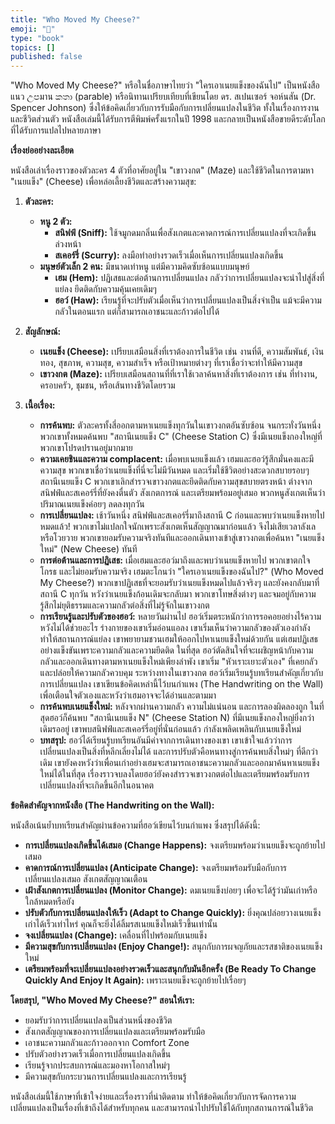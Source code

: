 ```yaml
---
title: "Who Moved My Cheese?"
emoji: "🤖"
type: "book" 
topics: []
published: false
---
```


"Who Moved My Cheese?" หรือในชื่อภาษาไทยว่า "ใครเอาเนยแข็งของฉันไป" เป็นหนังสือแนว උපมาน කතා (parable) หรือนิทานเปรียบเทียบที่เขียนโดย ดร. สเปนเซอร์ จอห์นสัน (Dr. Spencer Johnson) ซึ่งให้ข้อคิดเกี่ยวกับการรับมือกับการเปลี่ยนแปลงในชีวิต ทั้งในเรื่องการงานและชีวิตส่วนตัว หนังสือเล่มนี้ได้รับการตีพิมพ์ครั้งแรกในปี 1998 และกลายเป็นหนังสือขายดีระดับโลกที่ได้รับการแปลไปหลายภาษา

**เรื่องย่ออย่างละเอียด**

หนังสือเล่าเรื่องราวของตัวละคร 4 ตัวที่อาศัยอยู่ใน "เขาวงกต" (Maze) และใช้ชีวิตในการตามหา "เนยแข็ง" (Cheese) เพื่อหล่อเลี้ยงชีวิตและสร้างความสุข:

1.  **ตัวละคร:**
    *   **หนู 2 ตัว:**
        *   **สนิฟฟ์ (Sniff):** ใช้จมูกดมกลิ่นเพื่อสังเกตและคาดการณ์การเปลี่ยนแปลงที่จะเกิดขึ้นล่วงหน้า
        *   **สเคอร์รี่ (Scurry):** ลงมือทำอย่างรวดเร็วเมื่อเห็นการเปลี่ยนแปลงเกิดขึ้น
    *   **มนุษย์ตัวเล็ก 2 คน:** มีขนาดเท่าหนู แต่มีความคิดซับซ้อนแบบมนุษย์
        *   **เฮม (Hem):** ปฏิเสธและต่อต้านการเปลี่ยนแปลง กลัวว่าการเปลี่ยนแปลงจะนำไปสู่สิ่งที่แย่ลง ยึดติดกับความคุ้นเคยเดิมๆ
        *   **ฮอว์ (Haw):** เรียนรู้ที่จะปรับตัวเมื่อเห็นว่าการเปลี่ยนแปลงเป็นสิ่งจำเป็น แม้จะมีความกลัวในตอนแรก แต่ก็สามารถเอาชนะและก้าวต่อไปได้

2.  **สัญลักษณ์:**
    *   **เนยแข็ง (Cheese):** เปรียบเสมือนสิ่งที่เราต้องการในชีวิต เช่น งานที่ดี, ความสัมพันธ์, เงินทอง, สุขภาพ, ความสุข, ความสำเร็จ หรือเป้าหมายต่างๆ ที่เราเชื่อว่าจะทำให้มีความสุข
    *   **เขาวงกต (Maze):** เปรียบเสมือนสถานที่ที่เราใช้เวลาค้นหาสิ่งที่เราต้องการ เช่น ที่ทำงาน, ครอบครัว, ชุมชน, หรือเส้นทางชีวิตโดยรวม

3.  **เนื้อเรื่อง:**
    *   **การค้นพบ:** ตัวละครทั้งสี่ออกตามหาเนยแข็งทุกวันในเขาวงกตอันซับซ้อน จนกระทั่งวันหนึ่ง พวกเขาทั้งหมดค้นพบ "สถานีเนยแข็ง C" (Cheese Station C) ซึ่งมีเนยแข็งกองใหญ่ที่พวกเขาโปรดปรานอยู่มากมาย
    *   **ความเคยชินและความ complacent:** เมื่อพบเนยแข็งแล้ว เฮมและฮอว์รู้สึกมั่นคงและมีความสุข พวกเขาเชื่อว่าเนยแข็งที่นี่จะไม่มีวันหมด และเริ่มใช้ชีวิตอย่างสะดวกสบายรอบๆ สถานีเนยแข็ง C พวกเขาเลิกสำรวจเขาวงกตและยึดติดกับความสุขสบายตรงหน้า ต่างจากสนิฟฟ์และสเคอร์รี่ที่ยังคงตื่นตัว สังเกตการณ์ และเตรียมพร้อมอยู่เสมอ พวกหนูสังเกตเห็นว่าปริมาณเนยแข็งค่อยๆ ลดลงทุกวัน
    *   **การเปลี่ยนแปลง:** เช้าวันหนึ่ง สนิฟฟ์และสเคอร์รี่มาถึงสถานี C ก่อนและพบว่าเนยแข็งหายไปหมดแล้ว! พวกเขาไม่แปลกใจนักเพราะสังเกตเห็นสัญญาณมาก่อนแล้ว จึงไม่เสียเวลาลังเลหรือโวยวาย พวกเขายอมรับความจริงทันทีและออกเดินทางเข้าสู่เขาวงกตเพื่อค้นหา "เนยแข็งใหม่" (New Cheese) ทันที
    *   **การต่อต้านและการปฏิเสธ:** เมื่อเฮมและฮอว์มาถึงและพบว่าเนยแข็งหายไป พวกเขาตกใจ โกรธ และไม่ยอมรับความจริง เฮมตะโกนว่า "ใครเอาเนยแข็งของฉันไป?" (Who Moved My Cheese?) พวกเขาปฏิเสธที่จะยอมรับว่าเนยแข็งหมดไปแล้วจริงๆ และยังคงกลับมาที่สถานี C ทุกวัน หวังว่าเนยแข็งก้อนเดิมจะกลับมา พวกเขาโทษสิ่งต่างๆ และจมอยู่กับความรู้สึกไม่ยุติธรรมและความกลัวต่อสิ่งที่ไม่รู้จักในเขาวงกต
    *   **การเรียนรู้และปรับตัวของฮอว์:** หลายวันผ่านไป ฮอว์เริ่มตระหนักว่าการรอคอยอย่างไร้ความหวังไม่ได้ช่วยอะไร ร่างกายของเขาเริ่มอ่อนแอลง เขาเริ่มเห็นว่าความกลัวของตัวเองกำลังทำให้สถานการณ์แย่ลง เขาพยายามชวนเฮมให้ออกไปหาเนยแข็งใหม่ด้วยกัน แต่เฮมปฏิเสธอย่างแข็งขันเพราะความกลัวและความยึดติด ในที่สุด ฮอว์ตัดสินใจที่จะเผชิญหน้ากับความกลัวและออกเดินทางตามหาเนยแข็งใหม่เพียงลำพัง เขาเริ่ม "หัวเราะเยาะตัวเอง" ที่เคยกลัวและปล่อยให้ความกลัวควบคุม ระหว่างทางในเขาวงกต ฮอว์เริ่มเรียนรู้บทเรียนสำคัญเกี่ยวกับการเปลี่ยนแปลง เขาเขียนข้อคิดเหล่านี้ไว้บนกำแพง (The Handwriting on the Wall) เพื่อเตือนใจตัวเองและหวังว่าเฮมอาจจะได้อ่านและตามมา
    *   **การค้นพบเนยแข็งใหม่:** หลังจากผ่านความกลัว ความไม่แน่นอน และการลองผิดลองถูก ในที่สุดฮอว์ก็ค้นพบ "สถานีเนยแข็ง N" (Cheese Station N) ที่มีเนยแข็งกองใหญ่ยิ่งกว่าเดิมรออยู่ เขาพบสนิฟฟ์และสเคอร์รี่อยู่ที่นั่นก่อนแล้ว กำลังเพลิดเพลินกับเนยแข็งใหม่
    *   **บทสรุป:** ฮอว์ได้เรียนรู้บทเรียนอันมีค่าจากการเดินทางของเขา เขาเข้าใจแล้วว่าการเปลี่ยนแปลงเป็นสิ่งที่หลีกเลี่ยงไม่ได้ และการปรับตัวคือหนทางสู่การค้นพบสิ่งใหม่ๆ ที่ดีกว่าเดิม เขายังคงหวังว่าเพื่อนเก่าอย่างเฮมจะสามารถเอาชนะความกลัวและออกมาค้นหาเนยแข็งใหม่ได้ในที่สุด เรื่องราวจบลงโดยฮอว์ยังคงสำรวจเขาวงกตต่อไปและเตรียมพร้อมรับการเปลี่ยนแปลงที่จะเกิดขึ้นอีกในอนาคต

**ข้อคิดสำคัญจากหนังสือ (The Handwriting on the Wall):**

หนังสือเน้นย้ำบทเรียนสำคัญผ่านข้อความที่ฮอว์เขียนไว้บนกำแพง ซึ่งสรุปได้ดังนี้:

*   **การเปลี่ยนแปลงเกิดขึ้นได้เสมอ (Change Happens):** จงเตรียมพร้อมว่าเนยแข็งจะถูกย้ายไปเสมอ
*   **คาดการณ์การเปลี่ยนแปลง (Anticipate Change):** จงเตรียมพร้อมรับมือกับการเปลี่ยนแปลงเสมอ สังเกตสัญญาณเตือน
*   **เฝ้าสังเกตการเปลี่ยนแปลง (Monitor Change):** ดมเนยแข็งบ่อยๆ เพื่อจะได้รู้ว่ามันเก่าหรือใกล้หมดหรือยัง
*   **ปรับตัวกับการเปลี่ยนแปลงให้เร็ว (Adapt to Change Quickly):** ยิ่งคุณปล่อยวางเนยแข็งเก่าได้เร็วเท่าไหร่ คุณก็จะยิ่งได้ลิ้มรสเนยแข็งใหม่เร็วขึ้นเท่านั้น
*   **จงเปลี่ยนแปลง (Change):** เคลื่อนที่ไปพร้อมกับเนยแข็ง
*   **มีความสุขกับการเปลี่ยนแปลง (Enjoy Change!):** สนุกกับการผจญภัยและรสชาติของเนยแข็งใหม่
*   **เตรียมพร้อมที่จะเปลี่ยนแปลงอย่างรวดเร็วและสนุกกับมันอีกครั้ง (Be Ready To Change Quickly And Enjoy It Again):** เพราะเนยแข็งจะถูกย้ายไปเรื่อยๆ

**โดยสรุป, "Who Moved My Cheese?" สอนให้เรา:**

*   ยอมรับว่าการเปลี่ยนแปลงเป็นส่วนหนึ่งของชีวิต
*   สังเกตสัญญาณของการเปลี่ยนแปลงและเตรียมพร้อมรับมือ
*   เอาชนะความกลัวและก้าวออกจาก Comfort Zone
*   ปรับตัวอย่างรวดเร็วเมื่อการเปลี่ยนแปลงเกิดขึ้น
*   เรียนรู้จากประสบการณ์และมองหาโอกาสใหม่ๆ
*   มีความสุขกับกระบวนการเปลี่ยนแปลงและการเรียนรู้

หนังสือเล่มนี้ใช้ภาษาที่เข้าใจง่ายและเรื่องราวที่น่าติดตาม ทำให้ข้อคิดเกี่ยวกับการจัดการความเปลี่ยนแปลงเป็นเรื่องที่เข้าถึงได้สำหรับทุกคน และสามารถนำไปปรับใช้ได้กับทุกสถานการณ์ในชีวิต
